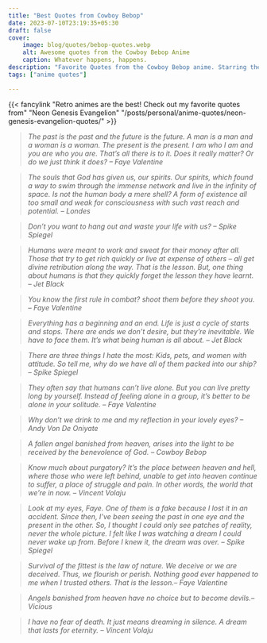 ```yaml
---
title: "Best Quotes from Cowboy Bebop"
date: 2023-07-10T23:19:35+05:30
draft: false
cover: 
    image: blog/quotes/bebop-quotes.webp
    alt: Awesome quotes from the Cowboy Bebop Anime
    caption: Whatever happens, happens.
description: "Favorite Quotes from the Cowboy Bebop anime. Starring the great Spike Spiegel, the suave Jet Black, and the charming Faye Valentine."
tags: ["anime quotes"] 

---
```


{{< fancylink "Retro animes are the best! Check out my favorite quotes from" "Neon Genesis Evangelion" "/posts/personal/anime-quotes/neon-genesis-evangelion-quotes/" >}}

>*The past is the past and the future is the future. A man is a man and a woman is a woman. The present is the present. I am who I am and you are who you are. That’s all there is to it. Does it really matter? Or do we just think it does? – Faye Valentine*

>*The souls that God has given us, our spirits. Our spirits, which found a way to swim through the immense network and live in the infinity of space. Is not the human body a mere shell? A form of existence all too small and weak for consciousness with such vast reach and potential. – Londes*

>*Don’t you want to hang out and waste your life with us? – Spike Spiegel*

>*Humans were meant to work and sweat for their money after all. Those that try to get rich quickly or live at expense of others – all get divine retribution along the way. That is the lesson. But, one thing about humans is that they quickly forget the lesson they have learnt. – Jet Black*

>*You know the first rule in combat? shoot them before they shoot you. – Faye Valentine*

>*Everything has a beginning and an end. Life is just a cycle of starts and stops. There are ends we don’t desire, but they’re inevitable. We have to face them. It’s what being human is all about. – Jet Black*

>*There are three things I hate the most: Kids, pets, and women with attitude. So tell me, why do we have all of them packed into our ship? – Spike Spiegel*

>*They often say that humans can’t live alone. But you can live pretty long by yourself. Instead of feeling alone in a group, it’s better to be alone in your solitude. – Faye Valentine*

>*Why don’t we drink to me and my reflection in your lovely eyes? – Andy Von De Oniyate*

>*A fallen angel banished from heaven, arises into the light to be received by the benevolence of God. – Cowboy Bebop*

>*Know much about purgatory? It’s the place between heaven and hell, where those who were left behind, unable to get into heaven continue to suffer, a place of struggle and pain. In other words, the world that we’re in now. – Vincent Volaju*

>*Look at my eyes, Faye. One of them is a fake because I lost it in an accident. Since then, I’ve been seeing the past in one eye and the present in the other. So, I thought I could only see patches of reality, never the whole picture. I felt like I was watching a dream I could never wake up from. Before I knew it, the dream was over. – Spike Spiegel*

>*Survival of the fittest is the law of nature. We deceive or we are deceived. Thus, we flourish or perish. Nothing good ever happened to me when I trusted others. That is the lesson.– Faye Valentine*

>*Angels banished from heaven have no choice but to become devils.– Vicious*

>*I have no fear of death. It just means dreaming in silence. A dream that lasts for eternity. – Vincent Volaju*
